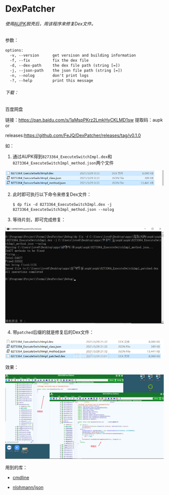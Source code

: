 # DexPatcher
###### 使用[AUPK](https://github.com/FeJQ/AUPK)脱壳后，用该程序来修复Dex文件。

参数：

```shell
options:
  -v, --version      get versison and building information
  -f, --fix          fix the dex file
  -d, --dex-path     the dex file path (string [=])
  -j, --json-path    the json file path (string [=])
  -n, --nolog        don't print logs
  -?, --help         print this message
```

###### 下载：

百度网盘

链接：https://pan.baidu.com/s/1aMspPKrz2LmkHyCKLMD1sw 
提取码：aupk 
or

releases:https://github.com/FeJQ/DexPatcher/releases/tag/v0.1.0



如：

1. 通过AUPK得到`8273364_ExecuteSwitchImpl.dex`和`8273364_ExecuteSwitchImpl_method.json`两个文件

![image-20210329130800291](img/image-20210329130800291.png)

2. 此时即可执行以下命令来修复Dex文件：

   ```shell
   $ dp fix -d 8273364_ExecuteSwitchImpl.dex -j 8273364_ExecuteSwitchImpl_method.json --nolog
   ```

3. 等待片刻，即可完成修复：

![Snipaste_2021-03-28_23-08-22](img/Snipaste_2021-03-28_23-08-22-1616994660774.png)

4. 带`patched`后缀的就是修复后的Dex文件：

![Snipaste_2021-03-28_23-09-38](img/Snipaste_2021-03-28_23-09-38.png)







效果：

![Snipaste_2021-03-28_23-13-32](img/Snipaste_2021-03-28_23-13-32.png)





用到的库：

+ [cmdline](https://github.com/tanakh/cmdline)

+ [nlohmann/json](https://github.com/nlohmann/json)